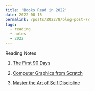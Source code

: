 ```yaml
---
title: 'Books Read in 2022'
date: 2022-08-15
permalink: /posts/2022/8/blog-post-7/
tags:
  - reading 
  - notes 
  - 2022 
---
```


Reading Notes 

1. [The First 90 Days ](https://leimingyu.github.io/files/readings/2022/the-first-90-days.pdf)

2. [Computer Graphics from Scratch](https://leimingyu.github.io/files/readings/2022/ReadingNote-ComputerGraphicsFromScratch-v1.pdf)

3. [Master the Art of Self Discipline](https://leimingyu.github.io/files/readings/2022/MasterTheArtofSelfDiscipline-BrianTracy.pdf)

